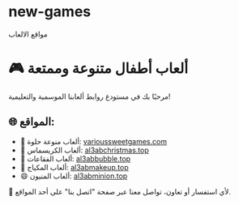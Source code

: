 # new-games
مواقع الالعاب
# 🎮 ألعاب أطفال متنوعة وممتعة

مرحبًا بك في مستودع روابط ألعابنا الموسمية والتعليمية!

## 🌐 المواقع:

- 🧁 ألعاب منوعة حلوة: [varioussweetgames.com](https://www.varioussweetgames.com)
- 🎄 ألعاب الكريسماس: [al3abchristmas.top](https://www.al3abchristmas.top)
- 🎈 ألعاب الفقاعات: [al3abbubble.top](https://www.al3abbubble.top)
- 💄 ألعاب المكياج: [al3abmakeup.top](https://www.al3abmakeup.top)
- 😄 ألعاب المنيون: [al3abminion.top](https://www.al3abminion.top)

📧 لأي استفسار أو تعاون، تواصل معنا عبر صفحة "اتصل بنا" على أحد المواقع.
